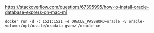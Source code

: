 https://stackoverflow.com/questions/67395995/how-to-install-oracle-database-express-on-mac-m1

```
docker run -d -p 1521:1521 -e ORACLE_PASSWORD=oracle -v oracle-volume:/opt/oracle/oradata gvenzl/oracle-xe
```
